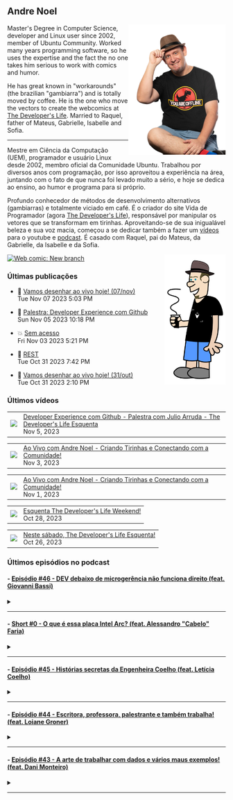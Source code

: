 ## Andre Noel

<!--
**andre-noel/andre-noel** is a ✨ _special_ ✨ repository because its `README.md` (this file) appears on your GitHub profile.

Here are some ideas to get you started:

- 🔭 I’m currently working on ...
- 🌱 I’m currently learning ...
- 👯 I’m looking to collaborate on ...
- 🤔 I’m looking for help with ...
- 💬 Ask me about ...
- 📫 How to reach me: ...
- 😄 Pronouns: ...
- ⚡ Fun fact: ...
-->

<img src="noel-github.png" align="right" height="300px">

Master's Degree in Computer Science, developer and Linux user since 2002, member of Ubuntu Community. Worked many years programming software, so he uses the expertise and the fact the no one takes him serious to work with comics and humor.

He has great known in "workarounds" (the brazilian "gambiarra") and is totally moved by coffee. He is the one who move the vectors to create the webcomics at [The Developer's Life](https://developerslife.tech/). Married to Raquel, father of Mateus, Gabrielle, Isabelle and Sofia.

---

Mestre em Ciência da Computação (UEM), programador e usuário Linux desde 2002, membro oficial da Comunidade Ubuntu. Trabalhou por diversos anos com programação, por isso aproveitou a experiência na área, juntando com o fato de que nunca foi levado muito a sério, e hoje se dedica ao ensino, ao humor e programa para si próprio.

Profundo conhecedor de métodos de desenvolvimento alternativos (gambiarras) e totalmente viciado em café. É o criador do site Vida de Programador (agora [The Developer's Life](https://developerslife.tech/)), responsável por manipular os vetores que se transformam em tirinhas. Aproveitando-se de sua inigualável beleza e sua voz macia, começou a se dedicar também a fazer um [vídeos](https://youtube.com/ProgramadorREAL) para o youtube e [podcast](https://podcast.developerslife.tech/). É casado com Raquel, pai do Mateus, da Gabrielle, da Isabelle e da Sofia.

<img src="eu2023.png" align="right" height="300px">

<a href="https://developerslife.tech/en/2022/05/30/new-branch/"><img src="https://developerslife.tech/en/uploads/2022/05/tirinhaEN-234.png" style="width:500px" alt="Web comic: New branch" /></a>

### Últimas publicações
<!-- BLOG-POST-LIST:START --><ul><li>🤯 <a href="https://developerslife.tech/pt/2023/11/07/vamos-desenhar-07-nov/">Vamos desenhar ao vivo hoje! &lpar;07/nov&rpar;</a><br/>Tue Nov 07 2023 5:03 PM</li></ul>
<ul><li>🤣 <a href="https://developerslife.tech/pt/2023/11/05/palestra-developer-experience-com-github/">Palestra: Developer Experience com Github</a><br/>Sun Nov 05 2023 10:18 PM</li></ul>
<ul><li>💥 <a href="https://developerslife.tech/pt/2023/11/03/sem-acesso/">Sem acesso</a><br/>Fri Nov 03 2023 5:21 PM</li></ul>
<ul><li>💬 <a href="https://developerslife.tech/pt/2023/10/31/rest/">REST</a><br/>Tue Oct 31 2023 7:42 PM</li></ul>
<ul><li>🤣 <a href="https://developerslife.tech/pt/2023/10/31/vamos-desenhar-31-out/">Vamos desenhar ao vivo hoje! &lpar;31/out&rpar;</a><br/>Tue Oct 31 2023 2:10 PM</li></ul>
<!-- BLOG-POST-LIST:END -->

### Últimos vídeos
<!-- YOUTUBE:START --><table><tr><td><a href="https://www.youtube.com/watch?v=xql80Jhbu1A"><img width="140px" src="https://i.ytimg.com/vi/xql80Jhbu1A/mqdefault.jpg"></a></td>
<td><a href="https://www.youtube.com/watch?v=xql80Jhbu1A">Developer Experience com Github - Palestra com Julio Arruda - The Developer&#39;s Life Esquenta</a><br/>Nov 5, 2023</td></tr></table>
<table><tr><td><a href="https://www.youtube.com/watch?v=mx7d7rkRdTo"><img width="140px" src="https://i.ytimg.com/vi/mx7d7rkRdTo/mqdefault.jpg"></a></td>
<td><a href="https://www.youtube.com/watch?v=mx7d7rkRdTo">Ao Vivo com Andre Noel - Criando Tirinhas e Conectando com a Comunidade!</a><br/>Nov 3, 2023</td></tr></table>
<table><tr><td><a href="https://www.youtube.com/watch?v=LdXk1oTIzdI"><img width="140px" src="https://i.ytimg.com/vi/LdXk1oTIzdI/mqdefault.jpg"></a></td>
<td><a href="https://www.youtube.com/watch?v=LdXk1oTIzdI">Ao Vivo com Andre Noel - Criando Tirinhas e Conectando com a Comunidade!</a><br/>Nov 1, 2023</td></tr></table>
<table><tr><td><a href="https://www.youtube.com/watch?v=IamOTHWbKjk"><img width="140px" src="https://i.ytimg.com/vi/IamOTHWbKjk/mqdefault.jpg"></a></td>
<td><a href="https://www.youtube.com/watch?v=IamOTHWbKjk">Esquenta The Developer&#39;s Life Weekend!</a><br/>Oct 28, 2023</td></tr></table>
<table><tr><td><a href="https://www.youtube.com/watch?v=BqBjz43HtDg"><img width="140px" src="https://i.ytimg.com/vi/BqBjz43HtDg/mqdefault.jpg"></a></td>
<td><a href="https://www.youtube.com/watch?v=BqBjz43HtDg">Neste sábado, The Developer&#39;s Life Esquenta!</a><br/>Oct 26, 2023</td></tr></table>
<!-- YOUTUBE:END -->

### Últimos episódios no podcast
<!-- PODCAST:START -->
 #### - [Episódio #46 - DEV debaixo de microgerência não funciona direito (feat. Giovanni Bassi)](https://podcasters.spotify.com/pod/show/vidadeprogramador/episodes/Episdio-46---DEV-debaixo-de-microgerncia-no-funciona-direito-feat--Giovanni-Bassi-e29rkmp) 
 <details><summary></summary> <p>Uma conversa supimpa, gravada diretamente no TDC Business, junto com o podcast &quot;Tem Tempo Pra Pergunta?&quot;. Conversei com o Giovanni Bassi, que tem uma história muito legal de empreendedorismo e gestão, é um dos fundadores da Lambda3, que foi adquirida pelo grupo TIVIT.</p>
<p><br></p>
<p>Conversamos sobre desenvolvimento, trabalho remoto ou presencial, gestão de equipes, gambiarras e mais...</p>
<p><br></p>
<p>Foi a primeira vez onde foi gravado presencialmente, com vídeo, provavelmente vai ser a única, portanto vocês podem acompanhar o podcast pelo link podcast.developerslife.tech ou em qualquer agregador de podcasts. Tem muito episódio bom por lá, dê uma olhada que você vai gostar!</p>
<p><br></p>
<p>https://podcast.developerslife.tech/</p>
<p>
Siga-me nas redes:
Twitter: https://twitter.com/ProgramadorREAL
Instagram: https://instagram.com/programadorreal<br></p>
 </details> 
 <hr /> 

 #### - [Short #0 - O que é essa placa Intel Arc? (feat. Alessandro "Cabelo" Faria)](https://podcasters.spotify.com/pod/show/vidadeprogramador/episodes/Short-0---O-que--essa-placa-Intel-Arc--feat--Alessandro-Cabelo-Faria-e1ujcui) 
 <details><summary></summary> <p>Você já ouviu falar na nova placa Intel Arc? É uma placa com GPU top, para concorrer com as famosas RTX, focada em processamento de Inteligência Artificial.</p>
<p>Como eu não sou expert nessa área, quem está comigo no episódio é o grande Cabelo, que é expert em inovação e que criou a primeira imagem Linux com driver nativo para essa nova placa.</p>
<p>Links citados no vídeo:</p>
<ul>
 <li><a href="https://sempreupdate.com.br/brasileiro-disponibiliza-primeira-imagem-linux-no-mundo-com-kernel-6-2-nativo-e-driver-opensource-da-intel-arc-estavel/">Brasileiro disponibiliza primeira imagem Linux no mundo com kernel 6.2 nativo e driver opensource da Intel ARC estável</a></li>
 <li><a href="https://adrenaline.com.br/noticias/v/70485/intel-anuncia-arc-marca-que-ira-concorrer-com-nvidia-geforce-e-amd-radeon-no-mercado">Intel anuncia Arc, marca que irá concorrer com NVIDIA GeForce e AMD Radeon no mercado</a></li>
  <li><a href="https://adrenaline.com.br/noticias/v/76734/gpu-intel-arc-a380-suporta-displayport-20-por-padrao-mas-nao-ha-monitor-compativel-ainda">GPU Intel Arc A380 suporta DisplayPort 2.0 por padrão, mas não há monitor compatível ainda</a></li>
</ul>
<p><br></p>
 </details> 
 <hr /> 

 #### - [Episódio #45 - Histórias secretas da Engenheira Coelho (feat. Letícia Coelho)](https://podcasters.spotify.com/pod/show/vidadeprogramador/episodes/Episdio-45---Histrias-secretas-da-Engenheira-Coelho-feat--Letcia-Coelho-e1lm63h) 
 <details><summary></summary> <p>Uma conversa com a Letícia Coelho (conhecida como Engenheira Coelho), sobre o que ela faz, como começou, como queimou plaquinhas e etc.</p>
<p>Links da letícia:</p>
<p>Twitter: https://twitter.com/EngineerRabbit</p>
<p>Instagram: https://instagram.com/engenheira.coelho</p>
<p>Linktree: https://linktr.ee/engenheira.coelho</p>
 </details> 
 <hr /> 

 #### - [Episódio #44 - Escritora, professora, palestrante e também trabalha! (feat. Loiane Groner)](https://podcasters.spotify.com/pod/show/vidadeprogramador/episodes/Episdio-44---Escritora--professora--palestrante-e-tambm-trabalha--feat--Loiane-Groner-e1l3fvf) 
 <details><summary></summary> <p>Um papo gostoso com a Loiane Groner sobre Angular, Java, aulas, gambiarras, mundo financeiro e etc.!</p>
<p>Dá o play e aproveite!</p>
<p>Links:</p>
<p>Canal da Loiane: https://www.youtube.com/loianegroner</p>
 </details> 
 <hr /> 

 #### - [Episódio #43 - A arte de trabalhar com dados e vários maus exemplos! (feat. Dani Monteiro)](https://podcasters.spotify.com/pod/show/vidadeprogramador/episodes/Episdio-43---A-arte-de-trabalhar-com-dados-e-vrios-maus-exemplos--feat--Dani-Monteiro-e1kpu2i) 
 <details><summary></summary> <p>Uma conversa gostosa com a Dani Monteiro, que manda muito bem na engenharia de dados, onde conversamos sobre dados, mas principalmente sobre vários maus exemplos para relaxar e compartilhar com o mundo essa dor :D</p>
<p>Perfil da Dani: https://www.linkedin.com/in/danimonteirodba/</p>
 </details> 
 <hr /> 
<!-- PODCAST:END -->